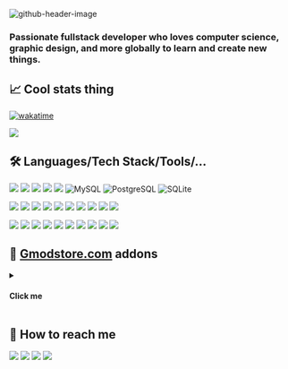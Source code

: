 ![github-header-image](https://github.com/Timmy-the-nobody/Timmy-the-nobody/assets/51171246/96a95821-a54f-4926-a1fd-7d2128c6bd25)

### Passionate fullstack developer who loves computer science, graphic design, and more globally to learn and create new things.

## 📈 Cool stats thing
[![wakatime](https://wakatime.com/badge/user/82906db0-5de5-44ab-a813-73c42b06725a.svg)](https://wakatime.com/@82906db0-5de5-44ab-a813-73c42b06725a)
<!-- ![](https://komarev.com/ghpvc/?username=Timmy-the-nobody) -->

<!-- [![github](https://img.shields.io/github/followers/Timmy-the-nobody?logo=github)](https://github.com/Timmy-the-nobody?tab=followers) -->
<!-- <img src="https://github-readme-stats.vercel.app/api/top-langs/?username=Timmy-the-nobody&layout=compact&count_private=true&show_icons=true&theme=github_dark&include_all_commits=true"> -->

<!-- <img src="https://github-readme-stats.vercel.app/api?username=Timmy-the-nobody&count_private=true&show_icons=true&theme=github_dark&bg_color=9edfff00&hide_border=true"> -->
<img src="https://github-readme-streak-stats.herokuapp.com/?user=Timmy-the-nobody&theme=github-dark-blue&hide_border=true&background=DD272700](https://github-readme-streak-stats.herokuapp.com?user=TimmyTheNobody&theme=github-dark-blue&hide_border=true&background=DD272700&sideLabels=818181&currStreakLabel=818181&currStreakNum=3195FF">

<!-- <img src="https://activity-graph.herokuapp.com/graph?username=Timmy-the-nobody&theme=react-dark&hide_border=true&area=true"> -->

## 🛠️ Languages/Tech Stack/Tools/...
<!-- ![](https://img.shields.io/badge/Windows-1c2f45?logo=Windows)
![](https://img.shields.io/badge/Android-1c2f45?logo=Android) -->
![](https://img.shields.io/badge/Lua-2c3e50?style=for-the-badge&logo=Lua&logoColor=white)
![](https://img.shields.io/badge/JavaScript-2c3e50?style=for-the-badge&logo=JavaScript&logoColor=white)
![](https://img.shields.io/badge/HTML-2c3e50?style=for-the-badge&logo=HTML5&logoColor=white)
![](https://img.shields.io/badge/Sass-2c3e50?style=for-the-badge&logo=Sass&logoColor=white)
![](https://img.shields.io/badge/CSS-2c3e50?style=for-the-badge&logo=CSS3&logoColor=white)
![MySQL](https://img.shields.io/badge/MySQL-2980b9?style=for-the-badge&logo=MySQL&logoColor=white)
![PostgreSQL](https://img.shields.io/badge/PostgreSQL-2980b9?style=for-the-badge&logo=PostgreSQL&logoColor=white)
![SQLite](https://img.shields.io/badge/SQLite-2980b9?style=for-the-badge&logo=SQLite&logoColor=white)

![](https://img.shields.io/badge/React-27ae60?style=for-the-badge&logo=React&logoColor=white)
![](https://img.shields.io/badge/Node.js-27ae60?style=for-the-badge&logo=nodedotjs&logoColor=white)
![](https://img.shields.io/badge/Npm-27ae60?style=for-the-badge&logo=npm&logoColor=white)
![](https://img.shields.io/badge/Git-27ae60?style=for-the-badge&logo=Git&logoColor=white)
![](https://img.shields.io/badge/GitHub-27ae60?style=for-the-badge&logo=github&logoColor=white)
![](https://img.shields.io/badge/GitLab-27ae60?style=for-the-badge&logo=gitlab&logoColor=white)
![](https://img.shields.io/badge/Craco-27ae60?style=for-the-badge&logo=compilerexplorer&logoColor=white)
![](https://img.shields.io/badge/Million.js-27ae60?style=for-the-badge&logo=monster&logoColor=white)
![](https://img.shields.io/badge/JQuery-27ae60?style=for-the-badge&logo=jquery&logoColor=white)
![](https://img.shields.io/badge/Webpack-27ae60?style=for-the-badge&logo=webpack&logoColor=white)

![](https://img.shields.io/badge/Visual_Studio_Code-16a085?style=for-the-badge&logo=VisualStudioCode&logoColor=white)
![](https://img.shields.io/badge/GitHub_Desktop-16a085?style=for-the-badge&logo=github&logoColor=white)
![](https://img.shields.io/badge/GitKraken-16a085?style=for-the-badge&logo=GitKraken&logoColor=white)
![](https://img.shields.io/badge/XAMPP-16a085?style=for-the-badge&logo=xampp&logoColor=white)
![](https://img.shields.io/badge/WampServer-16a085?style=for-the-badge&logo=weblate&logoColor=white)
![](https://img.shields.io/badge/Unreal_Engine-16a085?style=for-the-badge&logo=UnrealEngine&logoColor=white)
![](https://img.shields.io/badge/WakaTime-16a085?style=for-the-badge&logo=WakaTime&logoColor=white)
![](https://img.shields.io/badge/GIMP-16a085?style=for-the-badge&logo=GIMP&logoColor=white)
![](https://img.shields.io/badge/Ableton_Live-16a085?style=for-the-badge&logo=scrollreveal&logoColor=white)
![](https://img.shields.io/badge/Resolve-16a085?style=for-the-badge&logo=davinciresolve&logoColor=white)


<!--![](https://img.shields.io/badge/GitHub-1c2f45?logo=GitHub)-->
<!--![](https://img.shields.io/badge/GitLab-1c2f45?logo=GitLab)-->

## 🛒 [Gmodstore.com](https://www.gmodstore.com/users/timmythenobody/products) addons
<details>
 <summary><h4>Click me</h4></summary>
<!--
[![](https://img.shields.io/badge/🍇_Winemaking_System-1c2f45)]()
[![](https://img.shields.io/badge/🚧_VMS_System-1c2f45)]()
[![](https://img.shields.io/badge/📠_OnePrint-1c2f45)]()
[![](https://img.shields.io/badge/⌚_GSmartWatch-1c2f45)]()
[![](https://img.shields.io/badge/💸_Cash_Logistics_System-1c2f45)](https://www.gmodstore.com/market/view/ultimate-brinks-system-ubs)
[![](https://img.shields.io/badge/🐝_Beekeeping_System-1c2f45)](https://www.gmodstore.com/market/view/beekeeping-system)
-->

[<img align="left" width="50%" src="https://user-images.githubusercontent.com/51171246/218258727-cd51e210-9e1d-4202-ae98-9db7874ef121.jpg">](https://www.gmodstore.com/market/view/winemaking-system)

#### [🍇 Winemaking System](https://www.gmodstore.com/market/view/winemaking-system)
This script adds a brand new way to make money as a winemaker! WMS was designed with immersion and realism in mind, it offers an advanced user experience that'll make your players spend hours farming and producing wine.
___
[<img align="left" width="50%" src="https://user-images.githubusercontent.com/51171246/218258700-f4cf69f7-7c4c-49e0-a933-19b02ebe7b62.jpg">](https://www.gmodstore.com/market/view/7421)

#### [🚧 VMS System](https://www.gmodstore.com/market/view/7421)
VMS System will bring something new to your server: Variable Message Signs.
<br>This will create new roleplay opportunities and add a new way for your player to make money.
___
[<img align="left" width="50%" src="https://user-images.githubusercontent.com/51171246/218258586-5bf226bc-1918-42bb-bcc0-e05413860c6e.jpg">](https://www.gmodstore.com/market/view/oneprint)

#### [📠 OnePrint](https://www.gmodstore.com/market/view/oneprint)
OnePrint is an all-in-one money printer that has been designed to improve one of the most used features in Garry's Mod roleplay: Printers.
<br>This money printer allows players to have a system that they are really invested in. 
___
[<img align="left" width="50%" src="https://user-images.githubusercontent.com/51171246/218258495-a64ef68c-0839-4ac3-9797-483b97fc393f.jpg">](https://www.gmodstore.com/market/view/gsmartwatch-unique-and-customizable-watches-for-your-server)

#### [⌚ GSmartWatch](https://www.gmodstore.com/market/view/gsmartwatch-unique-and-customizable-watches-for-your-server)
GSmartWatch is a complete and realistic connected watch that aims to provide a more immersive gaming experience to your server.
<br>It features a lot of different applications, and a lot of integration with OnePrint and other gmodstore addons.
___
[<img align="left" width="50%" src="https://user-images.githubusercontent.com/51171246/218258414-577ea8d6-9c6b-4602-be23-c3c5beb0cf21.jpg">](https://www.gmodstore.com/market/view/ultimate-brinks-system-ubs)

#### [💸 Cash Logistics System](https://www.gmodstore.com/market/view/ultimate-brinks-system-ubs)
This addon gives your players the opportunity to play the role of a C.I.T employee or an armored car and bank robber!
<br>It will also give extra work to bored police officers.
<br>CLS has many interesting features that will bring many role-playing scenarios to your server!
___
[<img align="left" width="50%" src="https://user-images.githubusercontent.com/51171246/218258285-8b3b80b4-9978-4345-8414-fabc9bf7c3d7.jpg">](https://www.gmodstore.com/market/view/beekeeping-system)

#### [🐝 Beekeeping System](https://www.gmodstore.com/market/view/beekeeping-system)
This script adds a new way to make money as a beekeper!
<br>BKS is the perfect farming script for your new players to start making money from (almost) nothing, the main goal as a beekeeper is to clean the city of it's bee nests and to use bees to produce honey.

</details>

## 🔎 How to reach me
[![](https://img.shields.io/badge/GitLab-1c2f45?logo=GitLab)](https://gitlab.com/timmy.the.nobody)
[![](https://img.shields.io/badge/Steam-1c2f45?logo=Steam)](https://steamcommunity.com/id/timmythenobody)
[![](https://img.shields.io/badge/YouTube-1c2f45?logo=YouTube)](https://www.youtube.com/channel/UCxGjRU8uZkj7oK8Tv22aC7A/featured)
[![](https://img.shields.io/badge/Twitch-1c2f45?logo=Twitch)](https://www.twitch.tv/timmythenobody)

<!--[![ko-fi](https://ko-fi.com/img/githubbutton_sm.svg)](https://ko-fi.com/Y8Y76Q9RC)-->
